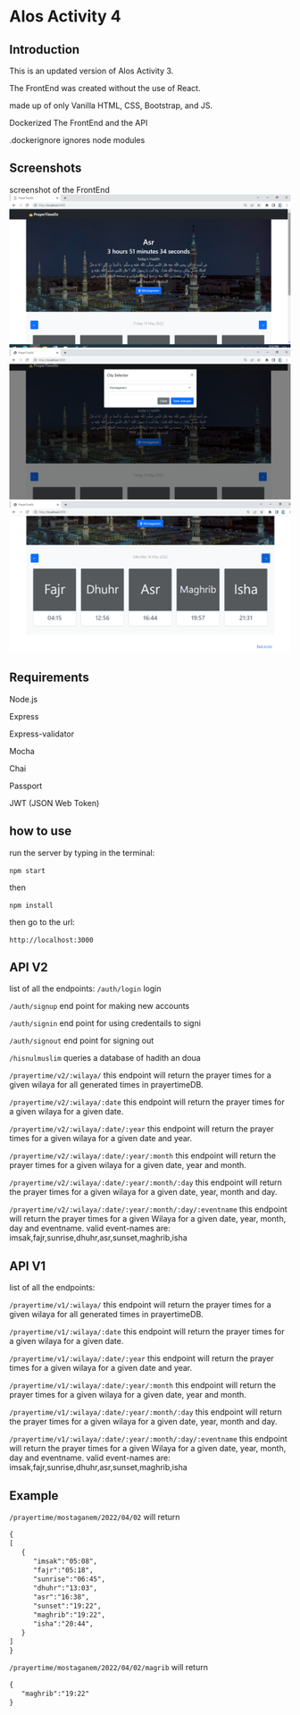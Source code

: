 # Alos Activity 4

## Introduction

This is an updated version of Alos Activity 3.

The FrontEnd was created without the use of React.

made up of only Vanilla HTML, CSS, Bootstrap, and JS.

Dockerized The FrontEnd and the API

.dockerignore ignores node modules

## Screenshots
screenshot of the FrontEnd
![screenshot of the FrontEnd](./ScreenCaptures/FrontEnd%20index%201.png)
![screenshot of the FrontEnd](./ScreenCaptures/ModalcitySelector.png)
![screenshot of the FrontEnd](./ScreenCaptures/FrontEnd%20index%20times.png)

## Requirements
Node.js

Express

Express-validator

Mocha

Chai

Passport

JWT (JSON Web Token)

## how to use 

run the server by typing in the terminal:

``` npm start ```

then

```npm install```

then go to the url:

``` http://localhost:3000 ```


## API V2

list of all the endpoints:
```/auth/login```  login

```/auth/signup```  end point for making new accounts 

```/auth/signin``` end point for using credentails to signi

```/auth/signout``` end point for signing out 

```/hisnulmuslim``` queries a database of hadith an doua




```/prayertime/v2/:wilaya/```
this endpoint will return the prayer times for a given wilaya for all generated times in prayertimeDB.

```/prayertime/v2/:wilaya/:date```
this endpoint will return the prayer times for a given wilaya for a given date.

```/prayertime/v2/:wilaya/:date/:year```
this endpoint will return the prayer times for a given wilaya for a given date and year.

```/prayertime/v2/:wilaya/:date/:year/:month```
this endpoint will return the prayer times for a given wilaya for a given date, year and month.

```/prayertime/v2/:wilaya/:date/:year/:month/:day```
this endpoint will return the prayer times for a given wilaya for a given date, year, month and day.

```/prayertime/v2/:wilaya/:date/:year/:month/:day/:eventname```
this endpoint will return the prayer times for a given Wilaya for a given date, year, month, day and eventname.
valid event-names are:
imsak,fajr,sunrise,dhuhr,asr,sunset,maghrib,isha


## API V1

list of all the endpoints:

```/prayertime/v1/:wilaya/```
this endpoint will return the prayer times for a given wilaya for all generated times in prayertimeDB.

```/prayertime/v1/:wilaya/:date```
this endpoint will return the prayer times for a given wilaya for a given date.

```/prayertime/v1/:wilaya/:date/:year```
this endpoint will return the prayer times for a given wilaya for a given date and year.

```/prayertime/v1/:wilaya/:date/:year/:month```
this endpoint will return the prayer times for a given wilaya for a given date, year and month.

```/prayertime/v1/:wilaya/:date/:year/:month/:day```
this endpoint will return the prayer times for a given wilaya for a given date, year, month and day.

```/prayertime/v1/:wilaya/:date/:year/:month/:day/:eventname```
this endpoint will return the prayer times for a given Wilaya for a given date, year, month, day and eventname.
valid event-names are:
imsak,fajr,sunrise,dhuhr,asr,sunset,maghrib,isha


## Example

```/prayertime/mostaganem/2022/04/02```
will return 

```
{
[
   {
      "imsak":"05:08",
      "fajr":"05:18",
      "sunrise":"06:45",
      "dhuhr":"13:03",
      "asr":"16:38",
      "sunset":"19:22",
      "maghrib":"19:22",
      "isha":"20:44",
   }
]
}
```

```/prayertime/mostaganem/2022/04/02/magrib```
will return 

```
{
   "maghrib":"19:22"
}
```
